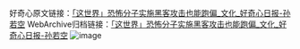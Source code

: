 好奇心原文链接：[「这世界」恐怖分子实施黑客攻击也能跑偏_文化_好奇心日报-孙若空](https://www.qdaily.com/articles/4939.html)
WebArchive归档链接：[「这世界」恐怖分子实施黑客攻击也能跑偏_文化_好奇心日报-孙若空](http://web.archive.org/web/20190623163402/https://www.qdaily.com/articles/4939.html)
![image](http://ww3.sinaimg.cn/large/007d5XDply1g3wcgkft18j30u03sunmm)